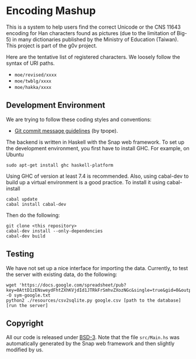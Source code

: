 # Encoding Mashup

This is a system to help users find the correct Unicode or the CNS 11643 encoding
for Han characters found as pictures (due to the limitation of Big-5)
in many dictionaries published by the Ministry of Education (Taiwan).
This project is part of the g0v project.

Here are the tentative list of registered characters.
We loosely follow the syntax of URI paths.

- `moe/revised/xxxx`
- `moe/twblg/xxxx`
- `moe/hakka/xxxx`

## Development Environment

We are trying to follow these coding styles and conventions:

* [Git commit message guidelines](http://tbaggery.com/2008/04/19/a-note-about-git-commit-messages.html) (by tpope).

The backend is written in Haskell with the Snap web framework.
To set up the development environment, you first have to install GHC. For example, on Ubuntu

    sudo apt-get install ghc haskell-platform

Using GHC of version at least 7.4 is recommended. Also, using cabal-dev to build up a virtual environment is a good practice. To install it using cabal-install

    cabal update
    cabal install cabal-dev

Then do the following:

    git clone <this repository>
    cabal-dev install --only-dependencies
    cabal-dev build

## Testing

We have not set up a nice interface for importing the data.
Currently, to test the server with existing data, do the following:

    wget 'https://docs.google.com/spreadsheet/pub?key=0AttD1zENsweydFhtZXhKVjdId1JTRkFrSmhvZXozNGc&single=true&gid=0&output=txt' -O sym-google.txt
    python2 ./resources/csv2sqlite.py google.csv [path to the database]
    [run the server]

## Copyright

All our code is released under [BSD-3](http://www.opensource.org/licenses/BSD-3-clause).
Note that the file `src/Main.hs` was automatically generated by the Snap web framework
and then slightly modified by us.
